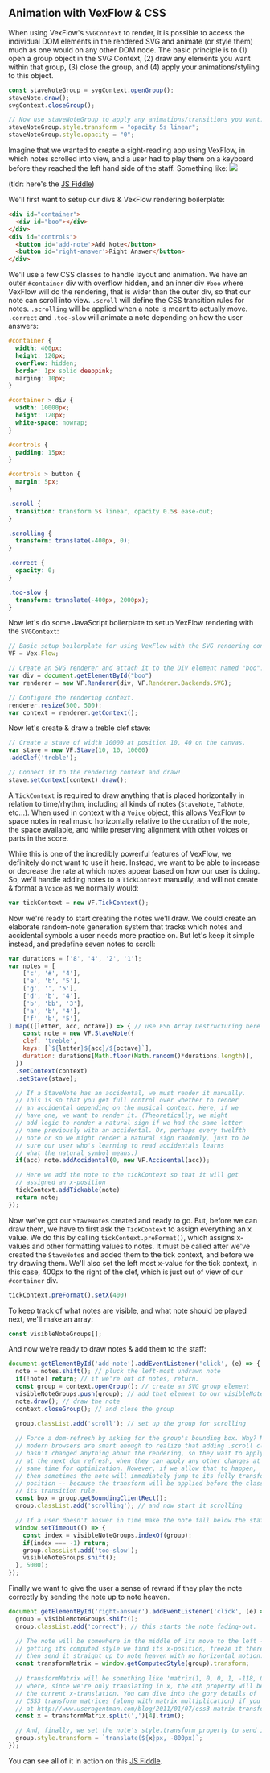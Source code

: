 ## Animation with VexFlow & CSS

When using VexFlow's `SVGContext` to render, it is possible to access the individual DOM elements in the rendered SVG and animate (or style them) much as one would on any other DOM node. The basic principle is to (1) open a group object in the SVG Context, (2) draw any elements you want within that group, (3) close the group, and (4) apply your animations/styling to this object.

```javascript
const staveNoteGroup = svgContext.openGroup();
staveNote.draw();
svgContext.closeGroup();

// Now use staveNoteGroup to apply any animations/transitions you want:
staveNoteGroup.style.transform = "opacity 5s linear";
staveNoteGroup.style.opacity = "0";
```

Imagine that we wanted to create a sight-reading app using VexFlow, in which notes scrolled into view, and a user had to play them on a keyboard before they reached the left hand side of the staff. Something like:
![](https://cloud.githubusercontent.com/assets/3900962/23332303/54ac5a06-fb6f-11e6-9826-630a9a2540a9.gif)

(tldr: here's the [JS Fiddle](https://jsfiddle.net/gristow/Ln76ysjv/))

We'll first want to setup our divs & VexFlow rendering boilerplate:
```html
<div id="container">
  <div id="boo"></div>
</div>
<div id="controls">
  <button id='add-note'>Add Note</button>
  <button id='right-answer'>Right Answer</button>
</div>
```

We'll use a few CSS classes to handle layout and animation. We have an outer `#container` div with overflow hidden, and an inner div `#boo` where VexFlow will do the rendering, that is wider than the outer div, so that our note can scroll into view.  `.scroll` will define the CSS transition rules for notes. `.scrolling` will be applied when a note is meant to actually move. `.correct` and `.too-slow` will animate a note depending on how the user answers:

```css
#container {
  width: 400px;
  height: 120px;
  overflow: hidden;
  border: 1px solid deeppink;
  marging: 10px;
}

#container > div {
  width: 10000px;
  height: 120px;
  white-space: nowrap;
}

#controls {
  padding: 15px;
}

#controls > button {
  margin: 5px;
}

.scroll {
  transition: transform 5s linear, opacity 0.5s ease-out;
}

.scrolling {
  transform: translate(-400px, 0);
}

.correct {
  opacity: 0;
}

.too-slow {
  transform: translate(-400px, 2000px);
}
```

Now let's do some JavaScript boilerplate to setup VexFlow rendering with the `SVGContext`:

```javascript
// Basic setup boilerplate for using VexFlow with the SVG rendering context:
VF = Vex.Flow;

// Create an SVG renderer and attach it to the DIV element named "boo".
var div = document.getElementById("boo")
var renderer = new VF.Renderer(div, VF.Renderer.Backends.SVG);

// Configure the rendering context.
renderer.resize(500, 500);
var context = renderer.getContext();
```

Now let's create & draw a treble clef stave:
```javascript
// Create a stave of width 10000 at position 10, 40 on the canvas.
var stave = new VF.Stave(10, 10, 10000)
.addClef('treble');

// Connect it to the rendering context and draw!
stave.setContext(context).draw();
```

A `TickContext` is required to draw anything that is placed horizontally in relation to time/rhythm, including all kinds of notes (`StaveNote`, `TabNote`, etc...). When used in context with a `Voice` object, this allows VexFlow to space notes in real music horizontally relative to the duration of the note, the space available, and while preserving alignment with other voices or parts in the score.

While this is one of the incredibly powerful features of VexFlow, we definitely do not want to use it here. Instead, we want to be able to increase or decrease the rate at which notes appear based on how our user is doing. So, we'll handle adding notes to a `TickContext` manually, and will not create & format a `Voice` as we normally would:

```javascript
var tickContext = new VF.TickContext();
```

Now we're ready to start creating the notes we'll draw. We could create an elaborate random-note generation system that tracks which notes and accidental symbols a user needs more practice on. But let's keep it simple instead, and predefine seven notes to scroll:

```javascript
var durations = ['8', '4', '2', '1'];
var notes = [
	['c', '#', '4'],
	['e', 'b', '5'],
	['g', '', '5'],
	['d', 'b', '4'],
	['b', 'bb', '3'],
	['a', 'b', '4'],
	['f', 'b', '5'],
].map(([letter, acc, octave]) => { // use ES6 Array Destructuring here
	const note = new VF.StaveNote({
    clef: 'treble',
    keys: [`${letter}${acc}/${octave}`],
    duration: durations[Math.floor(Math.random()*durations.length)],
  })
  .setContext(context)
  .setStave(stave);

  // If a StaveNote has an accidental, we must render it manually.
  // This is so that you get full control over whether to render
  // an accidental depending on the musical context. Here, if we
  // have one, we want to render it. (Theoretically, we might
  // add logic to render a natural sign if we had the same letter
  // name previously with an accidental. Or, perhaps every twelfth
  // note or so we might render a natural sign randomly, just to be
  // sure our user who's learning to read accidentals learns
  // what the natural symbol means.)
  if(acc) note.addAccidental(0, new VF.Accidental(acc));

  // Here we add the note to the tickContext so that it will get
  // assigned an x-position
  tickContext.addTickable(note)
  return note;
});
```

Now we've got our `StaveNote`s created and ready to go. But, before we can draw them, we have to first ask the `TickContext` to assign everything an x value. We do this by calling `tickContext.preFormat()`, which assigns x-values and other formatting values to notes. It must be called after we've created the `StaveNote`s and added them to the tick context, and before we try drawing them. We'll also set the left most x-value for the tick context, in this case, 400px to the right of the clef, which is just out of view of our `#container` div.

```javascript
tickContext.preFormat().setX(400)
```

To keep track of what notes are visible, and what note should be played next, we'll make an array:
```javascript
const visibleNoteGroups[];
```

And now we're ready to draw notes & add them to the staff:
```javascript
document.getElementById('add-note').addEventListener('click', (e) => {
  note = notes.shift(); // pluck the left-most undrawn note
  if(!note) return; // if we're out of notes, return.
  const group = context.openGroup(); // create an SVG group element
  visibleNoteGroups.push(group); // add that element to our visibleNoteGroups array
  note.draw(); // draw the note
  context.closeGroup(); // and close the group
  
  group.classList.add('scroll'); // set up the group for scrolling

  // Force a dom-refresh by asking for the group's bounding box. Why? Most
  // modern browsers are smart enough to realize that adding .scroll class
  // hasn't changed anything about the rendering, so they wait to apply it
  // at the next dom refresh, when they can apply any other changes at the
  // same time for optimization. However, if we allow that to happen,
  // then sometimes the note will immediately jump to its fully transformed
  // position -- because the transform will be applied before the class with
  // its transition rule. 
  const box = group.getBoundingClientRect();
  group.classList.add('scrolling'); // and now start it scrolling

  // If a user doesn't answer in time make the note fall below the staff
  window.setTimeout(() => {
    const index = visibleNoteGroups.indexOf(group);
    if(index === -1) return;
    group.classList.add('too-slow');
    visibleNoteGroups.shift();
  }, 5000);
});
```

Finally we want to give the user a sense of reward if they play the note correctly by sending the note up to note heaven.

```javascript
document.getElementById('right-answer').addEventListener('click', (e) => {
  group = visibleNoteGroups.shift();
  group.classList.add('correct'); // this starts the note fading-out.

  // The note will be somewhere in the middle of its move to the left -- by
  // getting its computed style we find its x-position, freeze it there, and
  // then send it straight up to note heaven with no horizontal motion.
  const transformMatrix = window.getComputedStyle(group).transform;
  
  // transformMatrix will be something like 'matrix(1, 0, 0, 1, -118, 0)'
  // where, since we're only translating in x, the 4th property will be
  // the current x-translation. You can dive into the gory details of
  // CSS3 transform matrices (along with matrix multiplication) if you want
  // at http://www.useragentman.com/blog/2011/01/07/css3-matrix-transform-for-the-mathematically-challenged/
  const x = transformMatrix.split(',')[4].trim();

  // And, finally, we set the note's style.transform property to send it skyward.
  group.style.transform = `translate(${x}px, -800px)`;
});
```

You can see all of it in action on this [JS Fiddle](https://jsfiddle.net/gristow/Ln76ysjv/).